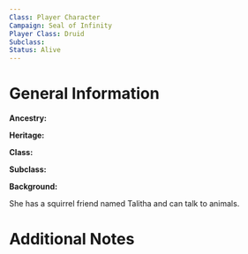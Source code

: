 ```yaml
---
Class: Player Character
Campaign: Seal of Infinity
Player Class: Druid
Subclass: 
Status: Alive
---
```

# General Information
**Ancestry:** 

**Heritage:** 

**Class:** 

**Subclass:** 

**Background:** 

She has a squirrel friend named Talitha and can talk to animals.
# Additional Notes
